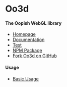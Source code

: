Oo3d
====


#### The Oopish WebGL library

- [Homepage](http://oo3d.richplastow.com/)
- [Documentation](http://oo3d.richplastow.com/#/doc/documentation)
- [Test](http://oo3d.richplastow.com/test/run-test.html)
- [NPM Package](https://www.npmjs.com/package/oo3d)
- [Fork Oo3d on GitHub](https://github.com/richplastow/oo3d)


#### Usage

- [Basic Usage](http://oo3d.richplastow.com/usage/basic-usage.html)
